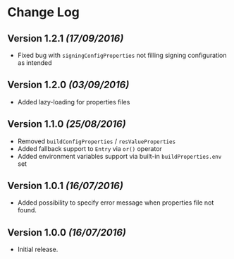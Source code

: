 Change Log
==========

Version 1.2.1 *(17/09/2016)*
----------------------------

- Fixed bug with `signingConfigProperties` not filling signing configuration
 as intended

Version 1.2.0 *(03/09/2016)*
----------------------------

- Added lazy-loading for properties files

Version 1.1.0 *(25/08/2016)*
----------------------------

- Removed `buildConfigProperties` / `resValueProperties`
- Added fallback support to `Entry` via `or()` operator
- Added environment variables support via built-in `buildProperties.env` set


Version 1.0.1 *(16/07/2016)*
----------------------------

- Added possibility to specify error message when properties file not found.


Version 1.0.0 *(16/07/2016)*
----------------------------

- Initial release.

